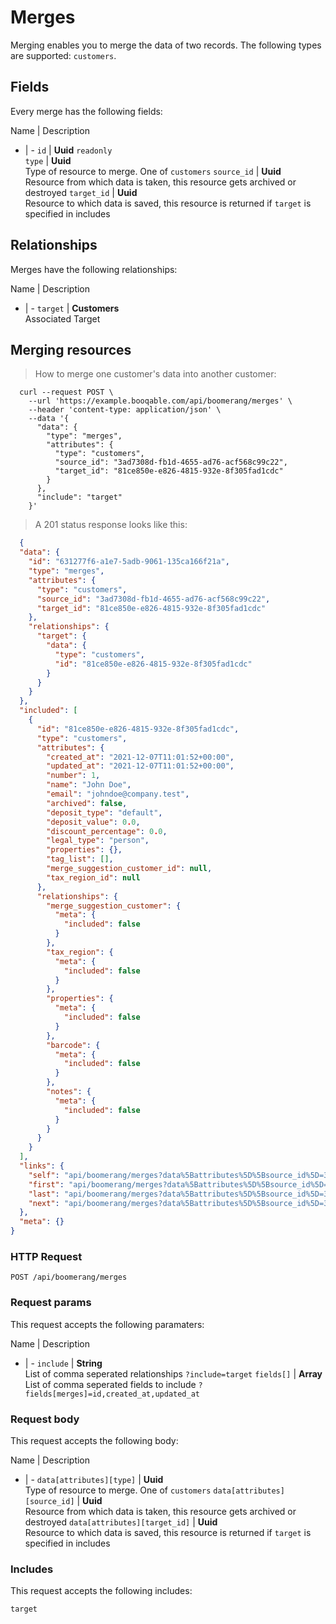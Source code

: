# Merges

Merging enables you to merge the data of two records. The following types are supported: `customers`.

## Fields
Every merge has the following fields:

Name | Description
- | -
`id` | **Uuid** `readonly`<br>
`type` | **Uuid**<br>Type of resource to merge. One of `customers`
`source_id` | **Uuid**<br>Resource from which data is taken, this resource gets archived or destroyed
`target_id` | **Uuid**<br>Resource to which data is saved, this resource is returned if `target` is specified in includes


## Relationships
Merges have the following relationships:

Name | Description
- | -
`target` | **Customers**<br>Associated Target


## Merging resources



> How to merge one customer's data into another customer:

```shell
  curl --request POST \
    --url 'https://example.booqable.com/api/boomerang/merges' \
    --header 'content-type: application/json' \
    --data '{
      "data": {
        "type": "merges",
        "attributes": {
          "type": "customers",
          "source_id": "3ad7308d-fb1d-4655-ad76-acf568c99c22",
          "target_id": "81ce850e-e826-4815-932e-8f305fad1cdc"
        }
      },
      "include": "target"
    }'
```

> A 201 status response looks like this:

```json
  {
  "data": {
    "id": "631277f6-a1e7-5adb-9061-135ca166f21a",
    "type": "merges",
    "attributes": {
      "type": "customers",
      "source_id": "3ad7308d-fb1d-4655-ad76-acf568c99c22",
      "target_id": "81ce850e-e826-4815-932e-8f305fad1cdc"
    },
    "relationships": {
      "target": {
        "data": {
          "type": "customers",
          "id": "81ce850e-e826-4815-932e-8f305fad1cdc"
        }
      }
    }
  },
  "included": [
    {
      "id": "81ce850e-e826-4815-932e-8f305fad1cdc",
      "type": "customers",
      "attributes": {
        "created_at": "2021-12-07T11:01:52+00:00",
        "updated_at": "2021-12-07T11:01:52+00:00",
        "number": 1,
        "name": "John Doe",
        "email": "johndoe@company.test",
        "archived": false,
        "deposit_type": "default",
        "deposit_value": 0.0,
        "discount_percentage": 0.0,
        "legal_type": "person",
        "properties": {},
        "tag_list": [],
        "merge_suggestion_customer_id": null,
        "tax_region_id": null
      },
      "relationships": {
        "merge_suggestion_customer": {
          "meta": {
            "included": false
          }
        },
        "tax_region": {
          "meta": {
            "included": false
          }
        },
        "properties": {
          "meta": {
            "included": false
          }
        },
        "barcode": {
          "meta": {
            "included": false
          }
        },
        "notes": {
          "meta": {
            "included": false
          }
        }
      }
    }
  ],
  "links": {
    "self": "api/boomerang/merges?data%5Battributes%5D%5Bsource_id%5D=3ad7308d-fb1d-4655-ad76-acf568c99c22&data%5Battributes%5D%5Btarget_id%5D=81ce850e-e826-4815-932e-8f305fad1cdc&data%5Battributes%5D%5Btype%5D=customers&data%5Btype%5D=merges&include=target&merge%5Bdata%5D%5Battributes%5D%5Bsource_id%5D=3ad7308d-fb1d-4655-ad76-acf568c99c22&merge%5Bdata%5D%5Battributes%5D%5Btarget_id%5D=81ce850e-e826-4815-932e-8f305fad1cdc&merge%5Bdata%5D%5Battributes%5D%5Btype%5D=customers&merge%5Bdata%5D%5Btype%5D=merges&merge%5Binclude%5D=target&page%5Bnumber%5D=1&page%5Bsize%5D=25",
    "first": "api/boomerang/merges?data%5Battributes%5D%5Bsource_id%5D=3ad7308d-fb1d-4655-ad76-acf568c99c22&data%5Battributes%5D%5Btarget_id%5D=81ce850e-e826-4815-932e-8f305fad1cdc&data%5Battributes%5D%5Btype%5D=customers&data%5Btype%5D=merges&include=target&merge%5Bdata%5D%5Battributes%5D%5Bsource_id%5D=3ad7308d-fb1d-4655-ad76-acf568c99c22&merge%5Bdata%5D%5Battributes%5D%5Btarget_id%5D=81ce850e-e826-4815-932e-8f305fad1cdc&merge%5Bdata%5D%5Battributes%5D%5Btype%5D=customers&merge%5Bdata%5D%5Btype%5D=merges&merge%5Binclude%5D=target&page%5Bnumber%5D=1&page%5Bsize%5D=25",
    "last": "api/boomerang/merges?data%5Battributes%5D%5Bsource_id%5D=3ad7308d-fb1d-4655-ad76-acf568c99c22&data%5Battributes%5D%5Btarget_id%5D=81ce850e-e826-4815-932e-8f305fad1cdc&data%5Battributes%5D%5Btype%5D=customers&data%5Btype%5D=merges&include=target&merge%5Bdata%5D%5Battributes%5D%5Bsource_id%5D=3ad7308d-fb1d-4655-ad76-acf568c99c22&merge%5Bdata%5D%5Battributes%5D%5Btarget_id%5D=81ce850e-e826-4815-932e-8f305fad1cdc&merge%5Bdata%5D%5Battributes%5D%5Btype%5D=customers&merge%5Bdata%5D%5Btype%5D=merges&merge%5Binclude%5D=target&page%5Bnumber%5D=&page%5Bsize%5D=25",
    "next": "api/boomerang/merges?data%5Battributes%5D%5Bsource_id%5D=3ad7308d-fb1d-4655-ad76-acf568c99c22&data%5Battributes%5D%5Btarget_id%5D=81ce850e-e826-4815-932e-8f305fad1cdc&data%5Battributes%5D%5Btype%5D=customers&data%5Btype%5D=merges&include=target&merge%5Bdata%5D%5Battributes%5D%5Bsource_id%5D=3ad7308d-fb1d-4655-ad76-acf568c99c22&merge%5Bdata%5D%5Battributes%5D%5Btarget_id%5D=81ce850e-e826-4815-932e-8f305fad1cdc&merge%5Bdata%5D%5Battributes%5D%5Btype%5D=customers&merge%5Bdata%5D%5Btype%5D=merges&merge%5Binclude%5D=target&page%5Bnumber%5D=2&page%5Bsize%5D=25"
  },
  "meta": {}
}
```

### HTTP Request

`POST /api/boomerang/merges`

### Request params

This request accepts the following paramaters:

Name | Description
- | -
`include` | **String**<br>List of comma seperated relationships `?include=target`
`fields[]` | **Array**<br>List of comma seperated fields to include `?fields[merges]=id,created_at,updated_at`


### Request body

This request accepts the following body:

Name | Description
- | -
`data[attributes][type]` | **Uuid**<br>Type of resource to merge. One of `customers`
`data[attributes][source_id]` | **Uuid**<br>Resource from which data is taken, this resource gets archived or destroyed
`data[attributes][target_id]` | **Uuid**<br>Resource to which data is saved, this resource is returned if `target` is specified in includes


### Includes

This request accepts the following includes:

`target`





